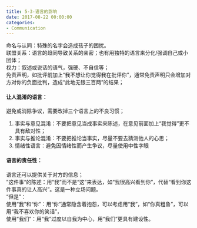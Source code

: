 ```yaml
---
title: 5-3-语言的影响
date: 2017-08-22 00:00:00
categories:
- Communication
---
```

命名与认同：特殊的名字会造成孩子的困扰。  
联盟关系：语言的趋同导致关系的亲密；也有用独特的语言来分化/强调自己或小团体；  
权力：叙述或说话的语气，强硬、不自信等；  
免责声明，如批评前加上“我不想让你觉得我在批评你”，通常免责声明只会增加对方对你的负面批判，造成“此地无银三百两”的结果；  

#### 让人混淆的语言：
避免或消除争议，需要改掉三个语言上的不良习惯；  
1.  事实与意见混淆：不要把意见当成事实来陈述，在意见前面加上“我觉得”更不具有敌对性；
2.  事实与推论混淆：不要把推论当事实，尽量不要去猜测他人的心思；
3.  情绪性语言：避免因情绪性而产生争议，尽量使用中性字眼
#### 语言的责任性：
语言还可以提供关于对方的信息；  
”这件事“的陈述：用“我”而不是“这”来表达，如“我很高兴看到你”，代替“看到你这件事真的让人高兴”。这是一种立场问题。  
“但是”：  
使用“我”和“你”：用“你”通常隐含着抱怨，可以考虑用“我”，如“你真粗鲁”，可以用“我不喜欢你的笑话”，  
使用“我们”：用“我”过度以自我为中心，用“我们”更具有建设性。  
